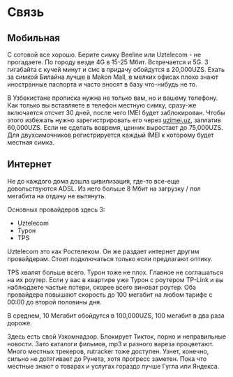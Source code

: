 # Связь

## Мобильная

С сотовой все хорошо. Берите симку Beeline или Uztelecom - не прогадаете. По
городу везде 4G в 15-25 Мбит. Встречается и 5G. 3 гигабайта с кучей минут и смс
в придачу обойдутся в 20,000UZS. Ехать за симкой Билайна лучше в Makon Mall, в
мелких офисах плохо знают иностранные паспорта и часто вносят в базу что-нибудь
не то.

В Узбекистане прописка нужна не только вам, но и вашему телефону. Как только вы
вставляете в телефон местную симку, сразу-же включается отсчет 30 дней, после
чего IMEI будет заблокирован. Чтобы этого избежать нужно зарегистрировать его
через [uzimei.uz](https://uzimei.uz/), заплатив 60,000UZS. Если не сделать
вовремя, ценник выростает до 75,000UZS. Для двухсимочников регистрируется каждый
IMEI к которому будет местная симка.

## Интернет

Не до каждого дома дошла цивилизация, где-то все-еще довольствуются ADSL. Из
него больше 8 Мбит на загрузку / пол мегабита на отдачу не вытянуть.

Основных провайдеров здесь 3:

- Uztelecom
- Турон
- TPS

Uztelecom это как Ростелеком. Он же раздает интернет другим провайдерам. Стоит
подключаться только если предлагают оптику.

TPS хвалят больше всего. Турон тоже не плох. Главное не соглашаться на их
роутер. Если у вас в квартире уже Турон с роутером TP-Link и вы наблюдаете
частые потери, скорее всего виноват роутер. Оба провайдера повышают скорость до
100 мегабит на любом тарифе с 00:00 до второй половины дня.

В среднем, 10 Мегабит обойдутся в 100,000UZS, 100 мегабит в два раза дороже.

Здесь есть свой Узкомнадзор. Блокирует Тикток, порно и неправильные новости.
Зато каталоги фильмов, mp3 и разного вареза процветают. Много местных трекеров,
rutracker тоже доступен. Узнет, конечно, сильно не дотягивает до Рунета, хотя
прогресс заметен. Пока что местные знают о товарах и услугах гораздо лучше Гугла
или Яндекса.
